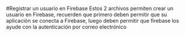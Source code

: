 #Registrar un usuario en Firebase
Estos 2 archivos permiten crear un usuario en Firebase, recuerden que primero deben permitir que su aplicación se conecta a Firebase, luego deben permitir que firebase los ayude con la autenticación por correo electrónico
